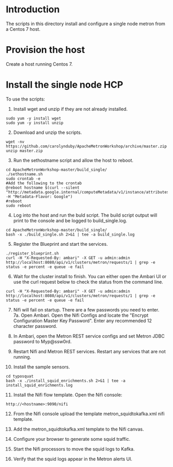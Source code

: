 # Introduction

The scripts in this directory install and configure a single node metron from a Centos 7 host.

# Provision the host 

Create a host running Centos 7.

# Install the single node HCP

To use the scripts:

1. Install wget and unzip if they are not already installed.

```
sudo yum -y install wget
sudo yum -y install unzip
```

2. Download and unzip the scripts.

```
wget -nv https://github.com/carolynduby/ApacheMetronWorkshop/archive/master.zip
unzip master.zip

```

3. Run the sethostname script and allow the host to reboot.

```
cd ApacheMetronWorkshop-master/build_single/
./sethostname.sh
sudo crontab -e
#Add the following to the crontab
@reboot hostname $(curl --silent "http://metadata.google.internal/computeMetadata/v1/instance/attributes/hostname" -H "Metadata-Flavor: Google")
#reboot
sudo reboot
```

4. Log into the host and run the buld script.  The build script output will print to the console and be logged to build_single.log.

```
cd ApacheMetronWorkshop-master/build_single/
bash -x ./build_single.sh 2>&1 | tee -a build_single.log
```

5. Register the Blueprint and start the services. 

```
./register_blueprint.sh
curl -H "X-Requested-By: ambari" -X GET -u admin:admin http://localhost:8080/api/v1/clusters/metron/requests/1 | grep -e status -e percent -e queue -e fail
```

6. Wait for the cluster install to finish.  You can either open the Ambari UI or use the curl request below to check the status from the command line.

```
curl -H "X-Requested-By: ambari" -X GET -u admin:admin http://localhost:8080/api/v1/clusters/metron/requests/1 | grep -e status -e percent -e queue -e fail
```

7. Nifi will fail on startup.  There are a few passwords you need to enter.  
7a. Open Ambari.  Open the Nifi Configs and locate the "Encrypt Configuration Master Key Password".  Enter any recommended 12 character password.

8. In Ambari, open the Metron REST service configs and set Metron JDBC password to Myp@ssw0rd.

9. Restart Nifi and Metron REST services.  Restart any services that are not running.

10. Install the sample sensors.

```
cd typosquat
bash -x ./install_squid_enrichments.sh 2>&1 | tee -a install_squid_enrichments.log
```

11. Install the Nifi flow template.  Open the Nifi console:

```
http://<hostname>:9090/nifi
```

12. From the Nifi console upload the template metron_squidtokafka.xml nifi template.

13. Add the metron_squidtokafka.xml template to the Nifi canvas.

14. Configure your browser to generate some squid traffic.

15. Start the Nifi processors to move the squid logs to Kafka.
 
16. Verify that the squid logs appear in the Metron alerts UI.


